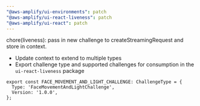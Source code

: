 ```yaml
---
"@aws-amplify/ui-environments": patch
"@aws-amplify/ui-react-liveness": patch
"@aws-amplify/ui-react": patch
---
```


chore(liveness): pass in new challenge to createStreamingRequest and store in context. 
- Update context to extend to multiple types
- Export challenge type and supported challenges for consumption in the `ui-react-liveness` package

```
export const FACE_MOVEMENT_AND_LIGHT_CHALLENGE: ChallengeType = {
  Type: 'FaceMovementAndLightChallenge',
  Version: '1.0.0',
};
```
